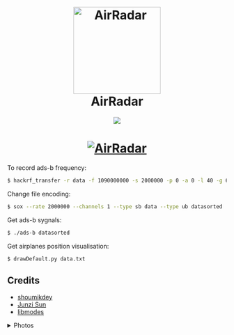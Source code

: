 <h1 align="center">
  <br>
  <a href="https://github.com/3a1/AirRadar"><img src="https://i.imgur.com/wExC4Tc.png" alt="AirRadar" width="200"></a>
  <br>
  AirRadar
  <br>
</h1>

<div align="center">
  <img src="https://img.shields.io/badge/Language-Python-blue">
</div>

<h1 align="center">
  <a href="https://github.com/3a1/AirRadar"><img src="https://i.imgur.com/mcUeALj.png" alt="AirRadar"></a>
</h1>


To record ads-b frequency:
```bash
$ hackrf_transfer -r data -f 1090000000 -s 2000000 -p 0 -a 0 -l 40 -g 62
```

Change file encoding:
```bash
$ sox --rate 2000000 --channels 1 --type sb data --type ub datasorted
```

Get ads-b sygnals:
```bash
$ ./ads-b datasorted
```

Get airplanes position visualisation:
```bash
$ drawDefault.py data.txt
```

## Credits

- [shoumikdey](https://github.com/shoumikdey/ADSB-Position-Decoder)
- [Junzi Sun](https://airmetar.main.jp/radio/ADS-B%20Decoding%20Guide.pdf)
- [libmodes](https://github.com/watson/libmodes)

<details>
           <summary>Photos</summary>
           <p>
           <img src="https://github.com/Zebra64/RadarSky/assets/75133897/d5c90803-240f-4fc6-8fd5-7fadc95327e8"></img>
           <img src="https://github.com/Zebra64/RadarSky/assets/75133897/7817bb67-5763-4cfb-b647-642ac7910c09"></img>
           </p>
</details>
